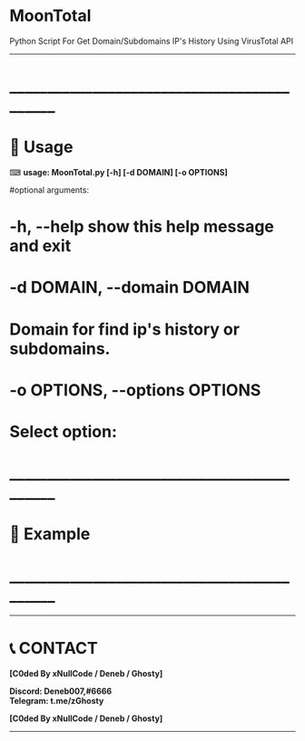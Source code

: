 # MoonTotal
Python Script For Get Domain/Subdomains IP's History Using VirusTotal API

****
# ___________________________________________

# __💎 Usage__

⌨ __usage: MoonTotal.py [-h] [-d DOMAIN] [-o OPTIONS]__

#optional arguments:
#  -h, --help            show this help message and exit
#  -d DOMAIN, --domain DOMAIN
#                        Domain for find ip's history or subdomains.
#  -o OPTIONS, --options OPTIONS
#                        Select option: <subd> <ips>

# ___________________________________________
# 🧰 __Example__



# ___________________________________________
  
****
# 📞 __CONTACT__

__[C0ded By xNullCode / Deneb / Ghosty]__
                        
__Discord: Deneb007,#6666__    
__Telegram: t.me/zGhosty__       

__[C0ded By xNullCode / Deneb / Ghosty]__

****
